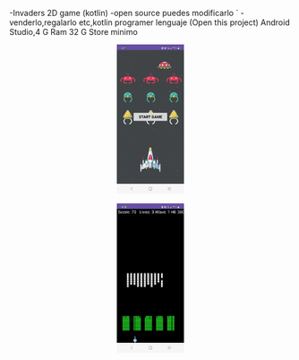 -Invaders 2D game (kotlin)
 -open source puedes modificarlo `
 -venderlo,regalarlo etc,kotlin programer lenguaje
 (Open this project) Android Studio,4 G Ram 32 G Store minimo

<p align="center"><img width="120" heigth="244"src="https://github.com/joatro/Invaders/blob/6732c3ae27dfab46c26809e510b5249fe8a89ebc/Screenshot_20240806_182115_Invaders.jpg"></p>

<p align="center"><img width="120" heigth="244"src="https://github.com/joatro/Invaders/blob/6732c3ae27dfab46c26809e510b5249fe8a89ebc/Screenshot_20240806_182021_Invaders.jpg"></p>
